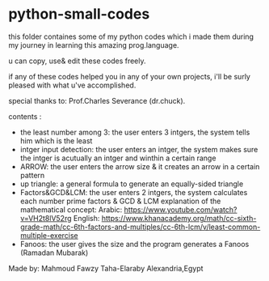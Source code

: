 # python-small-codes
this folder containes some of my python codes which i made them during my journey in learning this amazing prog.language. 

u can copy, use& edit these codes freely.  

if any of these codes helped you in any of your own projects, i'll be surly pleased with what u've accomplished. 

special thanks to: Prof.Charles Severance (dr.chuck). 

contents :
  - the least number among 3: the user enters 3 intgers, the system tells him which is the least
  - intger input detection: the user enters an intger, the system makes sure the intger is acutually an intger and winthin a certain range 
  - ARROW: the user enters the arrow size & it creates an arrow in a certain pattern 
  - up triangle: a general formula to generate an equally-sided triangle 
  - Factors&GCD&LCM: the user enters 2 intgers, the system calculates each number prime factors & GCD & LCM 
    explanation of the mathematical concept: 
    Arabic: https://www.youtube.com/watch?v=VH2t8lV52rg
    English: https://www.khanacademy.org/math/cc-sixth-grade-math/cc-6th-factors-and-multiples/cc-6th-lcm/v/least-common-multiple-exercise
  - Fanoos: the user gives the size and the program generates a Fanoos (Ramadan Mubarak)

Made by: Mahmoud Fawzy Taha-Elaraby
Alexandria,Egypt
